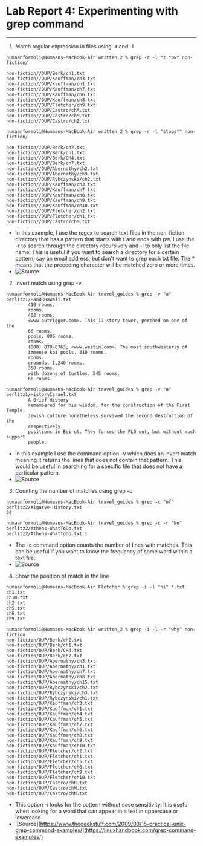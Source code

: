 # Lab Report 4: Experimenting with grep command
---

1. Match regular expression in files using -r and -l

```
numaanformoli@Numaans-MacBook-Air written_2 % grep -r -l "t.*pw" non-fiction/

non-fiction//OUP/Berk/ch1.txt
non-fiction//OUP/Kauffman/ch3.txt
non-fiction//OUP/Kauffman/ch1.txt
non-fiction//OUP/Kauffman/ch7.txt
non-fiction//OUP/Kauffman/ch6.txt
non-fiction//OUP/Kauffman/ch8.txt
non-fiction//OUP/Fletcher/ch9.txt
non-fiction//OUP/Castro/chA.txt
non-fiction//OUP/Castro/chM.txt
non-fiction//OUP/Castro/chZ.txt

```
```
numaanformoli@Numaans-MacBook-Air written_2 % grep -r -l "stops*" non-fiction/         

non-fiction//OUP/Berk/ch2.txt
non-fiction//OUP/Berk/ch1.txt
non-fiction//OUP/Berk/CH4.txt
non-fiction//OUP/Berk/ch7.txt
non-fiction//OUP/Abernathy/ch2.txt
non-fiction//OUP/Abernathy/ch9.txt
non-fiction//OUP/Rybczynski/ch2.txt
non-fiction//OUP/Kauffman/ch3.txt
non-fiction//OUP/Kauffman/ch7.txt
non-fiction//OUP/Kauffman/ch8.txt
non-fiction//OUP/Kauffman/ch9.txt
non-fiction//OUP/Kauffman/ch10.txt
non-fiction//OUP/Fletcher/ch2.txt
non-fiction//OUP/Fletcher/ch1.txt
non-fiction//OUP/Castro/chM.txt
```
- In this example, I use the regex to search text files in the non-fiction directory that has a pattern that starts with t and ends with pw. I use the -r to search through the directory recursively and -l to only list the file name. This is useful if you want to search a directory for a certain pattern, say an email address, but don't want to grep each txt file. The * means that the preceding character will be matched zero or more times.
- ![Source](https://www.thegeekstuff.com/2009/03/15-practical-unix-grep-command-examples/)
 

2. Invert match using grep -v
```
numaanformoli@Numaans-MacBook-Air travel_guides % grep -v "a" berlitz1/HandRHawaii.txt
        410 rooms.
        rooms.
        402 rooms.
        <www.outrigger.com>. This 17-story tower, perched on one of the
        66 rooms.
        pools. 806 rooms.
        rooms.
        (808) 879-8763; <www.westin.com>. The most southwesterly of
        immense koi pools. 310 rooms.
        rooms.
        grounds. 1,240 rooms.
        350 rooms.
        with dozens of turtles. 545 rooms.
        60 rooms.
```
```
numaanformoli@Numaans-MacBook-Air travel_guides % grep -v "a" berlitz1/HistoryIsrael.txt    
        A Brief History
        remembered for his wisdom, for the construction of the First Temple,
        Jewish culture nonetheless survived the second destruction of the
        respectively.
        positions in Beirut. They forced the PLO out, but without much support
        people.
```
- In this example I use the command option -v which does an invert match meaning it returns the lines that does not contain that pattern. This would be useful in searching for a specific file that does not have a particular pattern.
- ![Source](https://www.thegeekstuff.com/2009/03/15-practical-unix-grep-command-examples/)

3. Counting the number of matches using grep -c
```
numaanformoli@Numaans-MacBook-Air travel_guides % grep -c "of" berlitz2/Algarve-History.txt
30
```
```
numaanformoli@Numaans-MacBook-Air travel_guides % grep -c -r "No" berlitz2/Athens-WhatToDo.txt 
berlitz2/Athens-WhatToDo.txt:1
```
- The -c command option counts the number of lines with matches. This can be useful if you want to know the frequency of some word within a text file.
- ![Source](https://www.thegeekstuff.com/2009/03/15-practical-unix-grep-command-examples/)


4. Show the position of match in the line
```
numaanformoli@Numaans-MacBook-Air Fletcher % grep -i -l "hi" *.txt  
ch1.txt
ch10.txt
ch2.txt
ch5.txt
ch6.txt
ch9.txt
```
```
numaanformoli@Numaans-MacBook-Air written_2 % grep -i -l -r "why" non-fiction 
non-fiction/OUP/Berk/ch2.txt
non-fiction/OUP/Berk/ch1.txt
non-fiction/OUP/Berk/CH4.txt
non-fiction/OUP/Berk/ch7.txt
non-fiction/OUP/Abernathy/ch3.txt
non-fiction/OUP/Abernathy/ch1.txt
non-fiction/OUP/Abernathy/ch7.txt
non-fiction/OUP/Abernathy/ch8.txt
non-fiction/OUP/Abernathy/ch15.txt
non-fiction/OUP/Rybczynski/ch2.txt
non-fiction/OUP/Rybczynski/ch3.txt
non-fiction/OUP/Rybczynski/ch1.txt
non-fiction/OUP/Kauffman/ch3.txt
non-fiction/OUP/Kauffman/ch1.txt
non-fiction/OUP/Kauffman/ch4.txt
non-fiction/OUP/Kauffman/ch5.txt
non-fiction/OUP/Kauffman/ch7.txt
non-fiction/OUP/Kauffman/ch6.txt
non-fiction/OUP/Kauffman/ch8.txt
non-fiction/OUP/Kauffman/ch9.txt
non-fiction/OUP/Kauffman/ch10.txt
non-fiction/OUP/Fletcher/ch2.txt
non-fiction/OUP/Fletcher/ch1.txt
non-fiction/OUP/Fletcher/ch5.txt
non-fiction/OUP/Fletcher/ch6.txt
non-fiction/OUP/Fletcher/ch9.txt
non-fiction/OUP/Fletcher/ch10.txt
non-fiction/OUP/Castro/chR.txt
non-fiction/OUP/Castro/chM.txt
non-fiction/OUP/Castro/chN.txt
```
- This option -i looks for the pattern without case sensitivity. It is useful when looking for a word that can appear in a text in uppercase or lowercase
- ![Source](https://www.thegeekstuff.com/2009/03/15-practical-unix-grep-command-examples/](https://linuxhandbook.com/grep-command-examples/)


